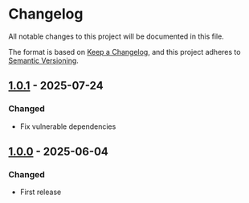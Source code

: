 # Changelog

All notable changes to this project will be documented in this file.

The format is based on [Keep a Changelog](https://keepachangelog.com/en/1.0.0/),
and this project adheres to [Semantic Versioning](https://semver.org/spec/v2.0.0.html).

## [1.0.1](../../tags/v1.0.1) - 2025-07-24
### Changed
- Fix vulnerable dependencies

## [1.0.0](../../tags/v1.0.0) - 2025-06-04
### Changed
- First release

